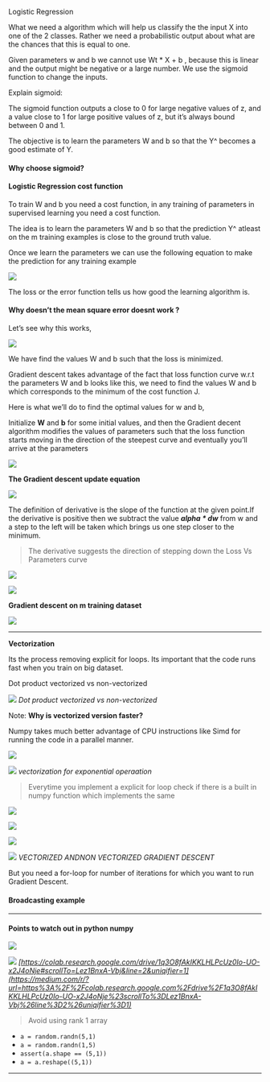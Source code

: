 Logistic Regression

What we need a algorithm which will help us classify the the input X into one of the 2 classes. Rather we need a probabilistic output about what are the chances that this is equal to one.

Given parameters w and b we cannot use Wt \* X + b&nbsp;, because this is linear and the output might be negative or a large number. We use the sigmoid function to change the inputs.

Explain sigmoid:&nbsp;

The sigmoid function outputs a close to 0 for large negative values of z, and a value close to 1 for large positive values of z, but it’s always bound between 0 and 1.&nbsp;

The objective is to learn the parameters W and b so that the Y^ becomes a good estimate of Y.&nbsp;

#### Why choose&nbsp;sigmoid?

#### Logistic Regression cost&nbsp;function

To train W and b you need a cost function, in any training of parameters in supervised learning you need a cost function.

The idea is to learn the parameters W and b so that the prediction Y^ atleast on the m training examples is close to the ground truth value.

Once we learn the parameters we can use the following equation to make the prediction for any training example&nbsp;

 ![](https://cdn-images-1.medium.com/max/1600/1*ML2iNBabY6hsksomRFcOnA.png)

The loss or the error function tells us how good the learning algorithm is.

#### Why doesn’t the mean square error doesnt work&nbsp;?

Let’s see why this works,&nbsp;

 ![](https://cdn-images-1.medium.com/max/1600/1*87SGdLlQEVkEq_gH9KI6Dw.png)

We have find the values W and b such that the loss is minimized.&nbsp;

Gradient descent takes advantage of the fact that loss function curve w.r.t the parameters W and b looks like this, we need to find the values W and b which corresponds to the minimum of the cost function J.

Here is what we’ll do to find the optimal values for w and b,&nbsp;

Initialize **W** and **b** for some initial values, and then the Gradient decent algorithm modifies the values of parameters such that the loss function starts moving in the direction of the steepest curve and eventually you’ll arrive at the parameters&nbsp;

 ![](https://cdn-images-1.medium.com/max/1600/1*laN3aseisIU3T9QTIlob4Q.gif)

**The Gradient descent update equation**

 ![](https://cdn-images-1.medium.com/max/1600/1*9h-O9EcIFznTebLdGk_mrw.png)

The definition of derivative is the slope of the function at the given point.If the derivative is positive then we subtract the value **_alpha \* dw_** from w and a step to the left will be taken which brings us one step closer to the minimum.&nbsp;

> The derivative suggests the direction of stepping down the Loss Vs Parameters curve&nbsp;

 ![](https://cdn-images-1.medium.com/max/1600/1*r9zyZAg4r4Biu8ZHC2yAag.png)

 ![](https://cdn-images-1.medium.com/max/1600/1*0wd5zlfmEEdosgw-cw8ySw.png)

**Gradient descent on m training dataset**

 ![](https://cdn-images-1.medium.com/max/1600/1*qmpMZVNp8lCeeghEvuVGpQ.png)

* * *

**Vectorization**

Its the process removing explicit for loops. Its important that the code runs fast when you train on big dataset.&nbsp;

Dot product vectorized vs non-vectorized&nbsp;

 ![](https://cdn-images-1.medium.com/max/1600/1*XQijzyzkVCEtHfUKsIE5sg.png)
*Dot product vectorized vs non-vectorized*

Note: **Why is vectorized version faster?**

Numpy takes much better advantage of CPU instructions like Simd for running the code in a parallel manner.

 ![](https://cdn-images-1.medium.com/max/1600/1*ulFnFCXyPACAEmV_YWWEkg.png)

 ![](https://cdn-images-1.medium.com/max/1600/1*CSH9zcr4wrA14eu2fg3u0A.png)
*vectorization for exponential operaation&nbsp;*

> Everytime you implement a explicit for loop check if there is a built in numpy function which implements the&nbsp;same

 ![](https://cdn-images-1.medium.com/max/1600/1*ehtMGTGkWKEu7v1cccFK7A.png)

 ![](https://cdn-images-1.medium.com/max/1600/1*2in60DubcoYR_j10iDqhNg.png)

 ![](https://cdn-images-1.medium.com/max/1600/1*zelqf-eT6o8G-FP4VrtDoQ.png)

 ![](https://cdn-images-1.medium.com/max/800/1*IXATGxjdcLPqfjCIln4JGA.png)
*VECTORIZED ANDNON VECTORIZED GRADIENT&nbsp;DESCENT*

But you need a for-loop for number of iterations for which you want to run Gradient Descent.

#### Broadcasting example&nbsp;

* * *

#### Points to watch out in python&nbsp;numpy

 ![](https://cdn-images-1.medium.com/max/800/1*30DIdzV7tTxdKSb7n2iseA.png)

 ![](https://cdn-images-1.medium.com/max/1600/1*LWXKwJRHrxNlIO175ZD-nA.png)
*[https://colab.research.google.com/drive/1q3O8fAkIKKLHLPcUz0Io-UO-x2J4oNje#scrollTo=Lez1BnxA-Vbj&line=2&uniqifier=1](https://medium.com/r/?url=https%3A%2F%2Fcolab.research.google.com%2Fdrive%2F1q3O8fAkIKKLHLPcUz0Io-UO-x2J4oNje%23scrollTo%3DLez1BnxA-Vbj%26line%3D2%26uniqifier%3D1)*

> Avoid using rank 1&nbsp;array&nbsp;

- `a = random.randn(5,1)`
- `a = random.randn(1,5)`
- `assert(a.shape == (5,1))`
- `a = a.reshape((5,1))`

* * *
